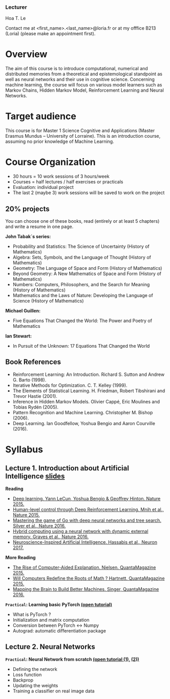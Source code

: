 ### Lecturer

Hoa T. Le

Contact me at <first_name>.<last_name>@loria.fr 
or at my offfice B213 (Loria) (please make an appointment first).

# Overview

The aim of this course is to introduce computational, numerical and distributed memories from a theoretical and epistemological standpoint as well as neural networks and their use in cognitive science. Concerning machine learning, the course will focus on various model learners such as Markov Chains, Hidden Markov Model, Reinforcement Learning and Neural Networks.

# Target audience

This course is for Master 1 Science Cognitive and Applications (Master Erasmus Mundus – University of Lorraine). This is an introduction course, assuming no prior knowledge of Machine Learning.

# Course Organization

- 30 hours = 10 work sessions of 3 hours/week
- Courses = half lectures / half exercises or practicals
- Evaluation: individual project
- The last 2 (maybe 3) work sessions will be saved to work on the project

## 20% projects
You can choose one of these books, read (entirely or at least 5 chapters) and write a resume in one page.

__John Tabak´s series:__
- Probability and Statistics: The Science of Uncertainty (History of Mathematics)
- Algebra: Sets, Symbols, and the Language of Thought (History of Mathematics) 
- Geometry: The Language of Space and Form (History of Mathematics)
- Beyond Geometry: A New Mathematics of Space and Form (History of Mathematics)
- Numbers: Computers, Philosophers, and the Search for Meaning (History of Mathematics)
- Mathematics and the Laws of Nature: Developing the Language of Science (History of Mathematics)

__Michael Guillen:__
- Five Equations That Changed the World: The Power and Poetry of Mathematics

__Ian Stewart:__
- In Pursuit of the Unknown: 17 Equations That Changed the World

## Book References
- Reinforcement Learning: An Introduction. Richard S. Sutton and Andrew G. Barto (1998). 
- Iterative Methods for Optimization. C. T. Kelley (1999). 
- The Elements of Statistical Learning. H. Friedman, Robert Tibshirani and Trevor Hastie (2001). 
- Inference in Hidden Markov Models. Olivier Cappé, Eric Moulines and Tobias Rydén (2005). 
- Pattern Recognition and Machine Learning. Christopher M. Bishop (2006). 
- Deep Learning. Ian Goodfellow, Yoshua Bengio and Aaron Courville (2016). 

# Syllabus

## Lecture 1. Introduction about Artificial Intelligence [slides](https://docs.google.com/presentation/d/1QXT02QAzS3hwYMW32NtI-AAzkYzuc8FBBxK5Sg1UPqY/edit?usp=sharing)

__Reading__
* [Deep learning. Yann LeCun,	Yoshua Bengio	& Geoffrey Hinton. Nature 2015.](http://www.nature.com/nature/journal/v521/n7553/full/nature14539.html?foxtrotcallback=true)
* [Human-level control through Deep Reinforcement Learning. Mnih et al., Nature 2015.](https://storage.googleapis.com/deepmind-media/dqn/DQNNaturePaper.pdf)
* [Mastering the game of Go with deep neural networks and tree search. Silver et al., Nature 2016.](https://storage.googleapis.com/deepmind-media/alphago/AlphaGoNaturePaper.pdf)
* [Hybrid computing using a neural network with dynamic external memory. Graves et al., Nature 2016.](https://www.nature.com/articles/nature20101.epdf?author_access_token=ImTXBI8aWbYxYQ51Plys8NRgN0jAjWel9jnR3ZoTv0MggmpDmwljGswxVdeocYSurJ3hxupzWuRNeGvvXnoO8o4jTJcnAyhGuZzXJ1GEaD-Z7E6X_a9R-xqJ9TfJWBqz)
* [Neuroscience-Inspired Artificial Intelligence. Hassabis et al., Neuron 2017.](https://deepmind.com/documents/113/Neuron.pdf)

__More Reading__
* [The Rise of Computer-Aided Explanation. Nielsen. QuantaMagazine 2015.](https://www.quantamagazine.org/the-rise-of-computer-aided-explanation-20150723)
* [Will Computers Redefine the Roots of Math ? Hartnett. QuantaMagazine 2015.](https://www.quantamagazine.org/univalent-foundations-redefines-mathematics-20150519)
* [Mapping the Brain to Build Better Machines. Singer, QuantaMagazine 2016.](https://www.quantamagazine.org/mapping-the-brain-to-build-better-machines-20160406)

__`Practical`: Learning basic PyTorch [(open tutorial)](http://pytorch.org/tutorials/beginner/deep_learning_60min_blitz.html)__
* What is PyTorch ?
* Initialization and matrix computation
* Conversion between PyTorch <-> Numpy
* Autograd: automatic differentiation package

## Lecture 2. Neural Networks

__`Practical`: Neural Network from scratch [(open tutorial (1),](http://pytorch.org/tutorials/beginner/blitz/neural_networks_tutorial.html#) [(2))](http://pytorch.org/tutorials/beginner/blitz/cifar10_tutorial.html#what-about-data)__
* Defining the network
* Loss function
* Backprop
* Updating the weights
* Training a classifier on real image data
